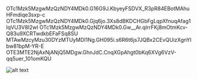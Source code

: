 OTc1Mzk5MzgwMzQzNDY4MDk0.G16G9J.KbyeyFSDVX_R3pR84EBotMAhuHFmdiqe3sxp-c
OTc1Mzk5MzgwMzQzNDY4MDk0.Gjq6jo.3Xs8dBKDCHGbFgLqpXfnuqAfag1IqVU3V8I2wI
OTc1Mzk5MzgwMzQzNDY4MDk0.Gw__Ar.qIrrFKj8mOtmKcv-Q83u9XCRTwdkbEFaFSq8SU
MTAwMzcyMzu30DYzMTUyMDI1Ng.GH095i.s6R6t6js7JQBx2CEvQUizXgnYIbw81bpM-YR-E
OTE3MTE2NjAxNjANjQ5MDgw.GhnJdC.CnqXGpAhgt0bKq6XVg6VzV-qq5uer_101omKQU

![alt text](https://i.kym-cdn.com/photos/images/newsfeed/000/096/044/trollface.jpg?1296494117)
